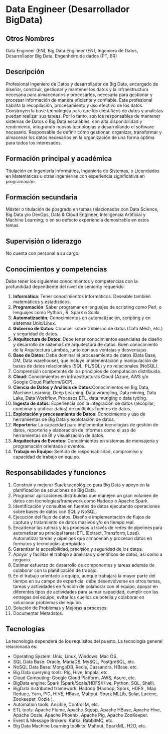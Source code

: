 # Data Engineer (Desarrollador BigData)

## Otros Nombres

Data Engineer (EN), Big Data Engineer (EN), Ingeniero de Datos, Desarrollador Big Data, Engenheiro de dados (PT, BR)

## Descripción

Profesional Ingeniero de Datos y desarrollador de Big Data, encargado de diseñar, construir, gestionar y mantener los datos y la infraestructura necesaria para almacenarlos y procesarlos, necesaria para gestionar y procesar información de manera eficiente y confiable. Este profesional habilita la recopilación, procesamiento y uso efectivo de los datos. Construyen la base tecnológica para que los científicos de datos y analistas puedan realizar sus tareas. Por lo tanto, son los responsables de mantener sistemas de Datos o Big Data escalables, con alta disponibilidad y rendimiento, integrando nuevas tecnologías y desarrollando el software necesario. Responsable de definir cómo gestionar, organizar, transformar y almacenar los datos necesarios en la organización de una forma óptima para todos los interesados. 

## Formación principal y académica

Titulación en Ingeniería Informática, Ingeniería de Sistemas, o Licenciados en Matemáticas u otras ingenierías con experiencia significativa en programación. 

## Formación secundaria

Máster o titulación de posgrado en temas relacionados con Data Science, Big Data y/o DevOps, Data & Cloud
Engineer, Inteligencia Artificial y Machine Learning; o en su defecto experiencia demostrable en estos temas. 

## Supervisión o liderazgo

No cuenta con personal a su cargo. 

## Conocimientos y competencias

Debe tener los siguientes conocimientos y competencias con la profundidad dependiente del nivel de seniority requerido:

1. **Informática**: Tener conocimientos informáticos. Deseable también matemáticos y estadísticos.  
2. **Programación**: Saber programar en lenguajes de scripting como Perl; o lenguajes como Python , R, Spark o Scala. 
3. **Automatización**; Conocimientos en automatización, scripting y en sistemas Unix/Linux. 
4. **Gobierno de Datos**: Conocer sobre Gobierno de datos (Data Mesh, etc.) y seguridad de datos. 
5. **Arquitectura de Datos**: Debe tener conocimientos esenciales de diseño y desarrollo de sistemas de arquitectura de datos. Buen conocimiento de la Arquitectura Lambda, junto con sus ventajas y desventajas.
6. **Base de Datos**: Debe dominar el procesamiento de datos (Data Base, DM, Data warehouse), que incluye implementación y manipulación de bases de datos relacionales (SQL, PL/SQL) y no relacionales (NoSQL). 
8. Comprensión competente de los principios de computación distribuida. 
10. **Cloud**: Conocimientos en infraestructuras Cloud (Azure, AWS y/o Google Cloud Platform/GCP). 
11. **Ciencia de Datos y Análisis de Datos**:Conocimientos en Big Data, Machine Learning, Deep Learning, Data wrangling, Data mining, Data Lake, Data Workflow, Procesos ETL, data munging o data tyding.
12. **Ingesta de datos**: Experiencia con la integración de datos (recopilar, combinar y unificar datos) de múltiples fuentes de datos.
13. **Explotación y procesamiento de Datos**: Conocimiento y uso de herramientas de Big Data y explotación de datos.
14. **Reportería**: La capacidad para implementar tecnologías de gestión de datos, reportería y elaboración de informes como el uso de herramientas de BI y visualización de datos.
15. **Arquitectura de Eventos**: Conocimientos en sistemas de mensajería y programación orientada a eventos.
17.	**Trabajo en Equipo**: Sentido de responsabilidad, compromiso y capacidad de trabajo en equipo. 

## Responsabilidades y funciones

1. Construir y mejorar Stack tecnológico para Big Data y apoyo en la planificación de soluciones de Big Data. 
2. Programar aplicaciones distribuidas que manejen un gran volumen de datos con tecnologías/framework como Hadoop o Apache Spark. 
3. Identificación y consultas en fuentes de datos ejecutando operaciones sobre bases de datos con SQL y NoSQL. 
4. Ejecución del flujo de datos. Diseño e implementación de flujos de captura y tratamiento de datos masivos y/o en tiempo real. 
5. Encadenar las rutinas y los procesos a través de redes de pipelines para automatizar su principal tarea: ETL (Extract, Transform, Load). Automatizar tareas y pipelines que almacenan y procesan datos en formatos y tecnologías apropiadas
6. Garantizar la accesibilidad, precisión y seguridad de los datos. 
7. Apoyar y facilitar el trabajo a analistas y científicos de datos, así como a negocio. 
8. Estimar esfuerzo de desarrollo de componentes y tareas además de colaborar con la planificación de trabajo.
9. En el trabajo orientado a equipo, aunque trabajará la mayor parte del tiempo en su campo de experticia, debe desenvolverse en otros temas, tareas y actividades en función de colaborar con el equipo, apoyar en diferentes tipos de actividades para sumar capacidad, cumplir con las entregas del equipo, evitar los cuellos de botella y colaborar en solucionar problemas del equipo.
10. Solución de Problemas y Mejoras a procesos
11. Documentar Metadatos.

## Tecnologías

La tecnología dependerá de los requisitos del puesto. La tecnología general relacionada es:
- Operating System: Unix, Linux,  Windows, Mac OS.
- SQL Data Base: Oracle, MariaDB, MySQL, PostgreSQL, etc.
- NoSQL Data Base: MongoDB, Redis, Cassandra, HBase, etc.
- Big Data querying tools: Pig, Hive, Impala, etc.
- Cloud Computing: Google Cloud Platform, AWS, Asure, etc.
- BigData engine: Spark (Spark/Scala/HDFS/Hive, Python, SQL, Shell).
- BigData distributed framework: Hadoop (Hadoop, Spark,  HDFS , Map Reduce, Yarn, PIG, HIVE, HBase, Mahout, Spark MLLib, Solar, Lucene, Zookeeper, Oozie ).
- Automation tools: Ansible, Control M, etc.
- ETL tools: Apache Flume, Apache Sqoop, Apache HBase, Apache Hive, Apache Oozie, Apache Phoenix, Apache Pig, Apache ZooKeeper.
- Event & Message Brokers: Kafka, RabbitMQ, etc.
- Big Data Machine Learning toolkits: Mahout, SparkML, H2O, etc.
